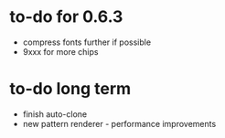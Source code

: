# to-do for 0.6.3

- compress fonts further if possible
- 9xxx for more chips

# to-do long term

- finish auto-clone
- new pattern renderer - performance improvements
